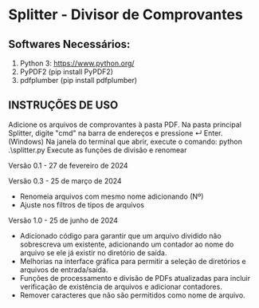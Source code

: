 # Splitter - Divisor de Comprovantes

## Softwares Necessários:

1. Python 3: https://www.python.org/
2. PyPDF2 (pip install PyPDF2)
3. pdfplumber (pip install pdfplumber)

## INSTRUÇÕES DE USO

Adicione os arquivos de comprovantes à pasta PDF.
Na pasta principal Splitter, digite "cmd" na barra de endereços e pressione ↵ Enter. (Windows)
Na janela do terminal que abrir, execute o comando: python .\splitter.py
Execute as funções de divisão e renomear

Versão 0.1 - 27 de fevereiro de 2024

Versão 0.3 - 25 de março de 2024

* Renomeia arquivos com mesmo nome adicionando (Nº)
* Ajuste nos filtros de tipos de arquivos

Versão 1.0 - 25 de junho de 2024

* Adicionado código para garantir que um arquivo dividido não sobrescreva um existente, adicionando um contador ao nome do arquivo se ele já existir no diretório de saída.
* Melhorias na interface gráfica para permitir a seleção de diretórios e arquivos de entrada/saída.
* Funções de processamento e divisão de PDFs atualizadas para incluir verificação de existência de arquivos e adicionar contadores.
* Remover caracteres que não são permitidos como nome de arquivo. 
